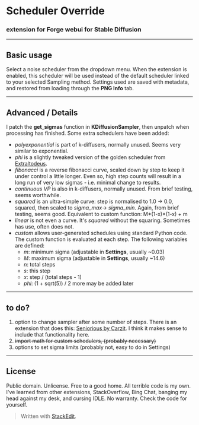 ﻿# Scheduler Override #
### extension for Forge webui for Stable Diffusion ###
---
## Basic usage ##
Select a noise scheduler from the dropdown menu. When the extension is enabled, this scheduler will be used instead of the default scheduler linked to your selected Sampling method.
Settings used are saved with metadata, and restored from loading through the **PNG Info** tab.

---
## Advanced / Details ##
I patch the **get_sigmas** function in **KDiffusionSampler**, then unpatch when processing has finished.
Some extra schedulers have been added:
* *polyexponential* is part of k-diffusers, normally unused. Seems very similar to exponential.
* *phi* is a slightly tweaked version of the golden scheduler from [Extraltodeus](https://github.com/Extraltodeus/sigmas_tools_and_the_golden_scheduler).
* *fibonacci* is a reverse fibonacci curve, scaled down by step to keep it under control a little longer. Even so, high step counts will result in a long run of very low sigmas - i.e. minimal change to results.
* *continuous VP* is also in k-diffusers, normally unused. From brief testing, seems worthwhile.
* *squared* is an ultra-simple curve: step is normalised to 1.0 -> 0.0, squared, then scaled to *sigma_max*-> *sigma_min*. Again, from brief testing, seems good. Equivalent to custom function: M*(1-x)*(1-x) + m
* *linear* is not even a curve. It's *squared* without the squaring. Sometimes has use, often does not.
* *custom* allows user-generated schedules using standard Python code. The custom function is evaluated at each step. The following variables are defined:
	* *m*: minimum sigma (adjustable in **Settings**, usually ~0.03)
	* *M*: maximum sigma (adjustable in **Settings**, usually ~14.6)
	* *n*: total steps
	* *s*: this step
	* *x*: step / (total steps - 1)
	* *phi*: (1 + sqrt(5)) / 2
	more may be added later
	
---
## to do? ##
1. option to change sampler after some number of steps. There is an extension that does this: [Seniorious by Carzit](https://github.com/Carzit/sd-webui-samplers-scheduler). I think it makes sense to include that functionality here.
2. ~~import math for custom schedulers, (probably necessary)~~
3. options to set sigma limits (probably not, easy to do in Settings)


---
## License ##
Public domain. Unlicense. Free to a good home.
All terrible code is my own. I've learned from other extensions, StackOverflow, Bing Chat, banging my head against my desk, and cursing IDLE. No warranty. Check the code for yourself.

> Written with [StackEdit](https://stackedit.io/).
